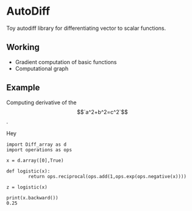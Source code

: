 # AutoDiff
Toy autodiff library for differentiating vector to scalar functions. 
## Working
- Gradient computation of basic functions
- Computational graph 

## Example 
Computing derivative of the $$`a^2+b^2=c^2`$$.


Hey
```
import Diff_array as d
import operations as ops

x = d.array([0],True)

def logistic(x):
        return ops.reciprocal(ops.add(1,ops.exp(ops.negative(x))))
        
z = logistic(x) 

print(x.backward())
0.25
```
